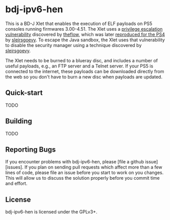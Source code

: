# bdj-ipv6-hen
This is a BD-J Xlet that enables the execution of ELF payloads on PS5
consoles running firmwares 3.00-4.51. The Xlet uses a
[privilege escalation vulnerability][h1] discovered by [theflow][theflow],
which was later [reproduced for the PS4][insp1] by [sleirsgoevy][sleirsgoevy].
To escape the Java sandbox, the Xlet uses that vulnerability to disable the
security manager using a technique discovered by [sleirsgoevy][insp2].

The Xlet needs to be burned to a blueray disc, and includes a number
of useful payloads, e.g., an FTP server and a Telnet server. If your PS5 is
connected to the internet, these payloads can be downloaded directly from
the web so you don't have to burn a new disc when payloads are updated.

## Quick-start
TODO

## Building
TODO

## Reporting Bugs
If you encounter problems with bdj-ipv6-hen, please [file a github issue][issues].
If you plan on sending pull requests which affect more than a few lines of code,
please file an issue before you start to work on you changes. This will allow us
to discuss the solution properly before you commit time and effort.

## License
bdj-ipv6-hen is licensed under the GPLv3+.

[h1]: https://hackerone.com/reports/1379975
[insp1]: https://github.com/sleirsgoevy/bd-jb
[insp2]: https://github.com/sleirsgoevy/bd-jb/tree/ps5
[sleirsgoevy]: https://github.com/sleirsgoevy
[theflow]: https://github.com/TheOfficialFloW

